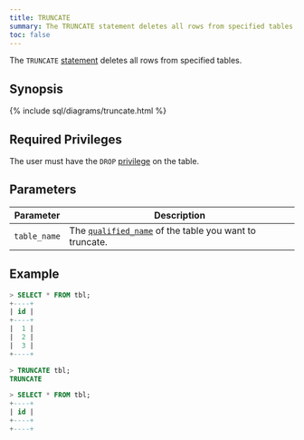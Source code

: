 ```yaml
---
title: TRUNCATE
summary: The TRUNCATE statement deletes all rows from specified tables.
toc: false
---
```


The `TRUNCATE` [statement](sql-statements.html) deletes all rows from specified tables.

<div id="toc"></div>

## Synopsis

{% include sql/diagrams/truncate.html %}

## Required Privileges

The user must have the `DROP` [privilege](privileges.html) on the table. 

## Parameters

| Parameter | Description |
|-----------|-------------|
| `table_name` | The [`qualified_name`](sql-grammar.html#qualified_name) of the table you want to truncate. |

## Example

~~~sql
> SELECT * FROM tbl;
+----+
| id |
+----+
|  1 |
|  2 |
|  3 |
+----+

> TRUNCATE tbl;
TRUNCATE

> SELECT * FROM tbl;
+----+
| id |
+----+
+----+
~~~
